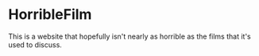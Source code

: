 HorribleFilm
============

This is a website that hopefully isn't nearly as horrible as the films that
it's used to discuss.
